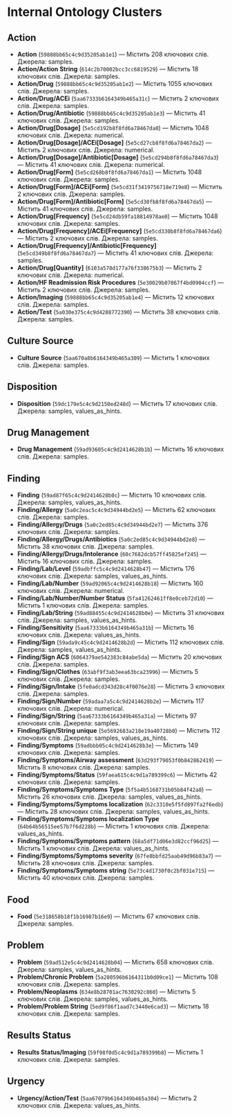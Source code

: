 # Internal Ontology Clusters

## Action

- **Action** (`59888bb65c4c9d35205ab1e1`) — Містить 208 ключових слів. Джерела: samples.
- **Action/Action String** (`614c2b70002bcc3cc6819529`) — Містить 18 ключових слів. Джерела: samples.
- **Action/Drug** (`59888bb65c4c9d35205ab1e2`) — Містить 1055 ключових слів. Джерела: samples.
- **Action/Drug/ACEi** (`5aa67333b6164349b465a31c`) — Містить 2 ключових слів. Джерела: samples.
- **Action/Drug/Antibiotic** (`59888bb65c4c9d35205ab1e3`) — Містить 41 ключових слів. Джерела: samples.
- **Action/Drug[Dosage]** (`5e5cd192b8f8fd6a78467da0`) — Містить 1048 ключових слів. Джерела: numerical.
- **Action/Drug[Dosage]/ACEi[Dosage]** (`5e5cd27cb8f8fd6a78467da2`) — Містить 2 ключових слів. Джерела: numerical.
- **Action/Drug[Dosage]/Antibiotic[Dosage]** (`5e5cd294b8f8fd6a78467da3`) — Містить 41 ключових слів. Джерела: numerical.
- **Action/Drug[Form]** (`5e5cd268b8f8fd6a78467da1`) — Містить 1048 ключових слів. Джерела: samples.
- **Action/Drug[Form]/ACEi[Form]** (`5e5cd31f3419756718e719e8`) — Містить 2 ключових слів. Джерела: samples.
- **Action/Drug[Form]/Antibiotic[Form]** (`5e5cd30fb8f8fd6a78467da5`) — Містить 41 ключових слів. Джерела: samples.
- **Action/Drug[Frequency]** (`5e5cd24db59fa18814978ae0`) — Містить 1048 ключових слів. Джерела: samples.
- **Action/Drug[Frequency]/ACEi[Frequency]** (`5e5cd330b8f8fd6a78467da6`) — Містить 2 ключових слів. Джерела: samples.
- **Action/Drug[Frequency]/Antibiotic[Frequency]** (`5e5cd349b8f8fd6a78467da7`) — Містить 41 ключових слів. Джерела: samples.
- **Action/Drug[Quantity]** (`6103a578d177a76f338675b3`) — Містить 2 ключових слів. Джерела: numerical.
- **Action/HF Readmission Risk Procedures** (`5e30029b07067f4bd0904ccf`) — Містить 2 ключових слів. Джерела: samples.
- **Action/Imaging** (`59888bb65c4c9d35205ab1e4`) — Містить 12 ключових слів. Джерела: samples.
- **Action/Test** (`5a030e375c4c9d4288772390`) — Містить 38 ключових слів. Джерела: samples.

## Culture Source

- **Culture Source** (`5aa670a8b6164349b465a309`) — Містить 1 ключових слів. Джерела: samples.

## Disposition

- **Disposition** (`59dc179e5c4c9d2150ed248d`) — Містить 17 ключових слів. Джерела: samples, values_as_hints.

## Drug Management

- **Drug Management** (`59ad93605c4c9d2414628b1b`) — Містить 16 ключових слів. Джерела: samples.

## Finding

- **Finding** (`59ad87f65c4c9d2414628b0c`) — Містить 10 ключових слів. Джерела: samples, values_as_hints.
- **Finding/Allergy** (`5a0c2eac5c4c9d34944bd2e5`) — Містить 62 ключових слів. Джерела: samples.
- **Finding/Allergy/Drugs** (`5a0c2ed85c4c9d34944bd2e7`) — Містить 376 ключових слів. Джерела: samples.
- **Finding/Allergy/Drugs/Antibiotics** (`5a0c2ed85c4c9d34944bd2e8`) — Містить 38 ключових слів. Джерела: samples.
- **Finding/Allergy/Drugs/Intolerance** (`60c7682dcb57ff45825ef245`) — Містить 16 ключових слів. Джерела: samples.
- **Finding/Lab/Level** (`59adbffc5c4c9d2414628b47`) — Містить 176 ключових слів. Джерела: samples, values_as_hints.
- **Finding/Lab/Number** (`59ad92065c4c9d2414628b18`) — Містить 160 ключових слів. Джерела: numerical.
- **Finding/Lab/Number/Number Status** (`5fa41262461ff8e0ceb72d10`) — Містить 1 ключових слів. Джерела: samples.
- **Finding/Lab/String** (`59ad88455c4c9d2414628b0e`) — Містить 31 ключових слів. Джерела: samples, values_as_hints.
- **Finding/Sensitivity** (`5aa67333b6164349b465a31b`) — Містить 16 ключових слів. Джерела: values_as_hints.
- **Finding/Sign** (`59ada9c45c4c9d2414628b2d`) — Містить 112 ключових слів. Джерела: samples, values_as_hints.
- **Finding/Sign ACS** (`6064379ae542383c84abe5da`) — Містить 20 ключових слів. Джерела: samples.
- **Finding/Sign/Clothes** (`63abf9f3ab3eea63bca23996`) — Містить 5 ключових слів. Джерела: samples.
- **Finding/Sign/Intake** (`5fe0adcd343d28c4f0076e28`) — Містить 3 ключових слів. Джерела: samples.
- **Finding/Sign/Number** (`59adaa7a5c4c9d2414628b2e`) — Містить 117 ключових слів. Джерела: numerical.
- **Finding/Sign/String** (`5aa67333b6164349b465a31a`) — Містить 97 ключових слів. Джерела: samples.
- **Finding/Sign/String unique** (`5e5692683a218e19a40728b0`) — Містить 112 ключових слів. Джерела: samples, values_as_hints.
- **Finding/Symptoms** (`59adbbb05c4c9d2414628b3e`) — Містить 149 ключових слів. Джерела: samples.
- **Finding/Symptoms/Airway assessment** (`63d293f79053f0b842862419`) — Містить 8 ключових слів. Джерела: samples.
- **Finding/Symptoms/Status** (`59faea615c4c9d1a789399c6`) — Містить 42 ключових слів. Джерела: samples.
- **Finding/Symptoms/Symptoms Type** (`5f5a4b5168731b05b84f42a8`) — Містить 26 ключових слів. Джерела: samples, values_as_hints.
- **Finding/Symptoms/Symptoms localization** (`62c3310e5f5fd897fa2f6edb`) — Містить 28 ключових слів. Джерела: samples, values_as_hints.
- **Finding/Symptoms/Symptoms localization Type** (`64b64b56515ee57b7f6d228b`) — Містить 1 ключових слів. Джерела: values_as_hints.
- **Finding/Symptoms/Symptoms pattern** (`68a5df71d06e3d82ccf96d25`) — Містить 1 ключових слів. Джерела: values_as_hints.
- **Finding/Symptoms/Symptoms severity** (`67fe8bbfd25aab49d96b83a7`) — Містить 28 ключових слів. Джерела: samples.
- **Finding/Symptoms/Symptoms string** (`5e73c4d1730f0c2bf031e715`) — Містить 40 ключових слів. Джерела: samples.

## Food

- **Food** (`5e318658b18f1b16987b16e9`) — Містить 67 ключових слів. Джерела: samples.

## Problem

- **Problem** (`59ad512e5c4c9d2414628b04`) — Містить 658 ключових слів. Джерела: samples, values_as_hints.
- **Problem/Chronic Problem** (`5a280596b6164311b0d09ce1`) — Містить 108 ключових слів. Джерела: samples.
- **Problem/Neoplasms** (`634e8b28701ac7630292c860`) — Містить 5 ключових слів. Джерела: samples, values_as_hints.
- **Problem/Problem String** (`5ed9f86f1aad7c3440e6cad3`) — Містить 18 ключових слів. Джерела: samples.

## Results Status

- **Results Status/Imaging** (`59f98f0d5c4c9d1a789399b8`) — Містить 1 ключових слів. Джерела: samples.

## Urgency

- **Urgency/Action/Test** (`5aa67079b6164349b465a304`) — Містить 2 ключових слів. Джерела: values_as_hints.
